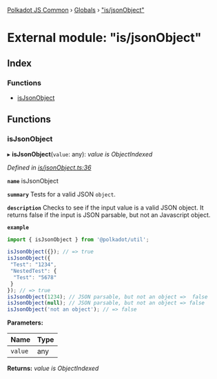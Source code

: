 [Polkadot JS Common](../README.md) › [Globals](../globals.md) › ["is/jsonObject"](_is_jsonobject_.md)

# External module: "is/jsonObject"

## Index

### Functions

* [isJsonObject](_is_jsonobject_.md#isjsonobject)

## Functions

###  isJsonObject

▸ **isJsonObject**(`value`: any): *value is ObjectIndexed*

*Defined in [is/jsonObject.ts:36](https://github.com/polkadot-js/common/blob/b7635d7e/packages/util/src/is/jsonObject.ts#L36)*

**`name`** isJsonObject

**`summary`** Tests for a valid JSON `object`.

**`description`** 
Checks to see if the input value is a valid JSON object.
It returns false if the input is JSON parsable, but not an Javascript object.

**`example`** 
<BR>

```javascript
import { isJsonObject } from '@polkadot/util';

isJsonObject({}); // => true
isJsonObject({
 "Test": "1234",
 "NestedTest": {
  "Test": "5678"
 }
}); // => true
isJsonObject(1234); // JSON parsable, but not an object =>  false
isJsonObject(null); // JSON parsable, but not an object => false
isJsonObject('not an object'); // => false
```

**Parameters:**

Name | Type |
------ | ------ |
`value` | any |

**Returns:** *value is ObjectIndexed*
